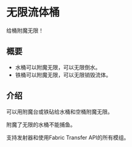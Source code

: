 # 无限流体桶
给桶附魔无限！
## 概要
- 水桶可以附魔无限，可以无限倒水。
- 铁桶可以附魔无限，可以无限销毁流体。
## 介绍
可以用附魔台或铁砧给水桶和空桶附魔无限。

附魔了无限的水桶不能捕鱼。

支持发射器和使用Fabric Transfer API的所有模组。